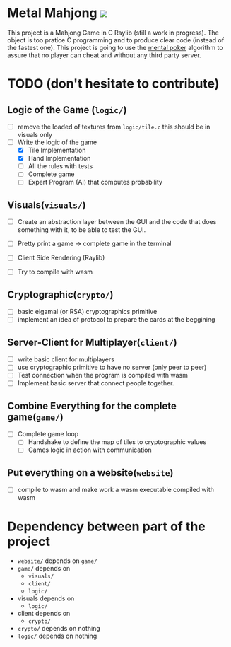 # Metal Mahjong ![](./data/Logo_Mental_Mahjong2.svg)
This project is a Mahjong Game in C Raylib (still a work in progress). The object is too pratice C programming and to produce clear code (instead of the fastest one). This project is going to use the [mental poker](https://en.wikipedia.org/wiki/Mental_poker) algorithm to assure that no player can cheat and without any third party server.



# TODO (don't hesitate to contribute)
## Logic of the Game (`logic/`)
- [ ] remove the loaded of textures from `logic/tile.c` this should be in
visuals only
- [ ] Write the logic of the game
    - [x] Tile Implementation
    - [x] Hand Implementation
    - [ ] All the rules with tests
    - [ ] Complete game
    - [ ] Expert Program (AI) that computes probability

## Visuals(`visuals/`)
- [ ] Create an abstraction layer between the GUI and the code that does
something with it, to be able to test the GUI.
- [ ] Pretty print a game -> complete game in the terminal
- [ ] Client Side Rendering (Raylib)
- [ ] Try to compile with wasm


## Cryptographic(`crypto/`)
- [ ] basic elgamal (or RSA) cryptographics primitive
- [ ] implement an idea of protocol to prepare the cards at the beggining

## Server-Client for Multiplayer(`client/`)
- [ ] write basic client for multiplayers
- [ ] use cryptographic primitive to have no server (only peer to peer)
- [ ] Test connection when the program is compiled with wasm
- [ ] Implement basic server that connect people together.

## Combine Everything for the complete game(`game/`)
- [ ] Complete game loop
    - [ ] Handshake to define the map of tiles to cryptographic values
    - [ ] Games logic in action with communication

## Put everything on a website(`website`)
- [ ] compile to wasm and make work a wasm executable compiled with wasm

# Dependency between part of the project
- `website/` depends on `game/`
- `game/` depends on
    - `visuals/`
    - `client/`
    - `logic/`
- visuals depends on
    - `logic/`
- client depends on
    - `crypto/`
- `crypto/` depends on nothing
- `logic/` depends on nothing
